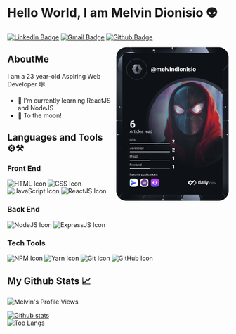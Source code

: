 # Hello World, I am Melvin Dionisio 👽

[![Linkedin Badge](https://img.shields.io/badge/-MelvinDionisio-0072b1?style=flat&logo=Linkedin&logoColor=white&link=https://www.linkedin.com/in/melvin-dionisio-302b0b209/)](https://www.linkedin.com/in/melvin-dionisio-302b0b209/)
[![Gmail Badge](https://img.shields.io/badge/-mlvndev@gmail.com-c14438?style=flat&logo=Gmail&logoColor=white&link=mailto:mlvndev@gmail.com)](mailto:mlvndev@gmail.com)
[![Github Badge](https://img.shields.io/badge/-melvindionisio-grey?style=flat&logo=github&logoColor=white&link=https://github.com/melvindionisio/)](https://www.github.com/melvindionisio/)

<a href="https://app.daily.dev/melvindionisio" target="_blank"><img width="256" align="right" src="devcard.svg"/></a>

## AboutMe

I am a 23 year-old Aspiring Web Developer 🕸️.

- 🌱 I’m currently learning ReactJS and NodeJS
- 🚀 To the moon!

## Languages and Tools ⚙️⚒️

### Front End
![HTML Icon](https://img.shields.io/badge/html-%23239120.svg?&style=for-the-badge&logo=html5&logoColor=white)
![CSS Icon](https://img.shields.io/badge/css-%23239120.svg?&style=for-the-badge&logo=css3&logoColor=white)
![JavaScript Icon](https://img.shields.io/badge/javascript-%23F7DF1E.svg?&style=for-the-badge&logo=javascript&logoColor=black)
![ReactJS Icon](https://img.shields.io/badge/react%20-%2320232a.svg?&style=for-the-badge&logo=react&logoColor=%2361DAFB)

### Back End
![NodeJS Icon](https://img.shields.io/badge/node.js%20-%2343853D.svg?&style=for-the-badge&logo=node.js&logoColor=white)
![ExpressJS Icon](https://img.shields.io/badge/express.js%20-%23404d59.svg?&style=for-the-badge)
### Tech Tools
![NPM Icon](https://img.shields.io/badge/NPM%20-CB3837?logo=npm&logoColor=white&style=for-the-badge)
![Yarn Icon](https://img.shields.io/badge/Yarn%20-2C8EBB?logo=yarn&logoColor=white&style=for-the-badge)
![Git Icon](https://img.shields.io/badge/Git%20-F05032?logo=git&logoColor=white&style=for-the-badge)
![GitHub Icon](https://img.shields.io/badge/github-%23100000.svg?&style=for-the-badge&logo=github&logoColor=white)

## My Github Stats &#x1f4c8;

![Melvin's Profile Views](https://komarev.com/ghpvc/?username=melvindionisio)

[![Github stats](https://github-readme-stats.vercel.app/api?username=melvindionisio&show_icons=true&include_all_commits=true&theme=gruvbox)](https://github.com/rajk3770/github-readme-stats)
\
[![Top Langs](https://github-readme-stats.vercel.app/api/top-langs/?username=melvindionisio&layout=compact&theme=gruvbox)](https://github.com/rajk3770/github-readme-stats)

<!--
**melvindionisio/melvindionisio** is a ✨ _special_ ✨ repository because its `README.md` (this file) appears on your GitHub profile.

Here are some ideas to get you started:

- 🔭 I’m currently working on ...
- 🌱 I’m currently learning ...
- 👯 I’m looking to collaborate on ...
- 🤔 I’m looking for help with ...
- 💬 Ask me about ...
- 📫 How to reach me: ...
- 😄 Pronouns: ...
- ⚡ Fun fact: ...
-->
